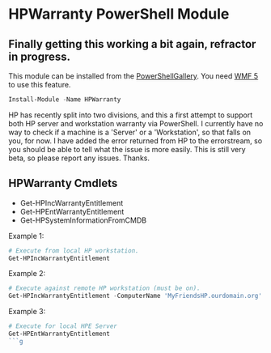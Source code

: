 # HPWarranty PowerShell Module

## **Finally getting this working a bit again, refractor in progress.**

This module can be installed from the [PowerShellGallery](https://www.powershellgallery.com/packages/HPWarranty/).  You need [WMF 5](https://www.microsoft.com/en-us/download/details.aspx?id=44987) to use this feature.
```PowerShell
Install-Module -Name HPWarranty
```

HP has recently split into two divisions, and this a first attempt to support both HP server and workstation warranty via PowerShell.
I currently have no way to check if a machine is a 'Server' or a 'Workstation', so that falls on you, for now.  I have added the error returned from HP to the errorstream, so you should be able to tell what the issue is more easily.
This is still very beta, so please report any issues.  Thanks.

## HPWarranty Cmdlets

* Get-HPIncWarrantyEntitlement
* Get-HPEntWarrantyEntitlement
* Get-HPSystemInformationFromCMDB

Example 1:
```PowerShell
# Execute from local HP workstation.
Get-HPIncWarrantyEntitlement
```

Example 2:
```PowerShell
# Execute against remote HP workstation (must be on).
Get-HPIncWarrantyEntitlement -ComputerName 'MyFriendsHP.ourdomain.org' -Credential (Get-Credential)
```

Example 3:
```PowerShell
# Execute for local HPE Server
Get-HPEntWarrantyEntitlement
```g
